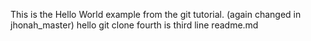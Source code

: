 This is the Hello World example from the git tutorial.
(again changed in jhonah_master)
hello git clone
fourth is third line readme.md
